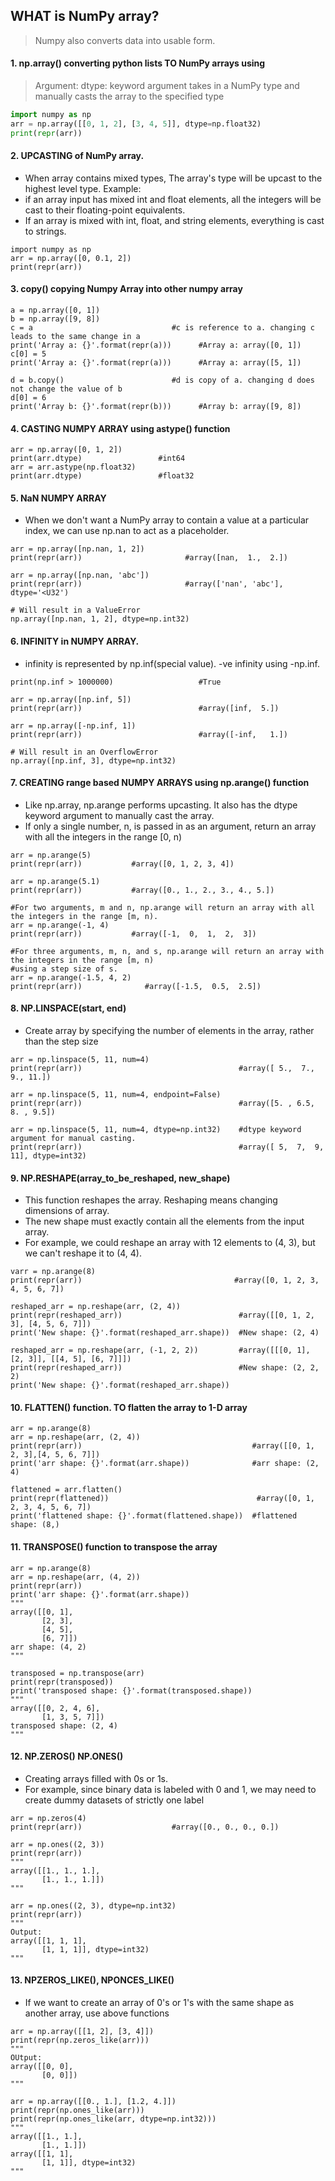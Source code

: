 ## WHAT is NumPy array?

> Numpy also converts data into usable form.


#### 1. np.array() converting python lists TO NumPy arrays using 
> Argument: dtype: keyword argument takes in a NumPy type and manually casts the array to the specified type
      
```python
import numpy as np
arr = np.array([[0, 1, 2], [3, 4, 5]], dtype=np.float32)
print(repr(arr))
```


#### 2. UPCASTING of NumPy array. 
- When array contains mixed types, The array's type will be upcast to the highest level type. Example:
- if an array input has mixed int and float elements, all the integers will be cast to their floating-point equivalents. 
- If an array is mixed with int, float, and string elements, everything is cast to strings.
```
import numpy as np
arr = np.array([0, 0.1, 2])
print(repr(arr))
```


#### 3. copy() copying Numpy Array into other numpy array
```
a = np.array([0, 1])
b = np.array([9, 8])
c = a                               #c is reference to a. changing c leads to the same change in a
print('Array a: {}'.format(repr(a)))      #Array a: array([0, 1])
c[0] = 5
print('Array a: {}'.format(repr(a)))      #Array a: array([5, 1])

d = b.copy()                        #d is copy of a. changing d does not change the value of b
d[0] = 6
print('Array b: {}'.format(repr(b)))      #Array b: array([9, 8])
```


#### 4. CASTING NUMPY ARRAY using astype() function
```
arr = np.array([0, 1, 2])
print(arr.dtype)                 #int64
arr = arr.astype(np.float32)
print(arr.dtype)                 #float32
```


#### 5. NaN NUMPY ARRAY
- When we don't want a NumPy array to contain a value at a particular index, we can use np.nan to act as a placeholder.
```
arr = np.array([np.nan, 1, 2])
print(repr(arr))                       #array([nan,  1.,  2.])

arr = np.array([np.nan, 'abc'])
print(repr(arr))                       #array(['nan', 'abc'], dtype='<U32')

# Will result in a ValueError
np.array([np.nan, 1, 2], dtype=np.int32)
```


#### 6. INFINITY in NUMPY ARRAY. 
- infinity is represented by np.inf(special value). -ve infinity using -np.inf.
```
print(np.inf > 1000000)                   #True

arr = np.array([np.inf, 5])
print(repr(arr))                          #array([inf,  5.])

arr = np.array([-np.inf, 1])
print(repr(arr))                          #array([-inf,   1.])

# Will result in an OverflowError
np.array([np.inf, 3], dtype=np.int32)
```


#### 7. CREATING range based NUMPY ARRAYS using np.arange() function
- Like np.array, np.arange performs upcasting. It also has the dtype keyword argument to manually cast the array.
- If only a single number, n, is passed in as an argument, return an array with all the integers in the range [0, n)
```
arr = np.arange(5)
print(repr(arr))           #array([0, 1, 2, 3, 4])

arr = np.arange(5.1)
print(repr(arr))           #array([0., 1., 2., 3., 4., 5.])

#For two arguments, m and n, np.arange will return an array with all the integers in the range [m, n).
arr = np.arange(-1, 4)
print(repr(arr))           #array([-1,  0,  1,  2,  3])

#For three arguments, m, n, and s, np.arange will return an array with the integers in the range [m, n) 
#using a step size of s.
arr = np.arange(-1.5, 4, 2)
print(repr(arr))              #array([-1.5,  0.5,  2.5])
```


#### 8. NP.LINSPACE(start, end) 
- Create array by specifying the number of elements in the array, rather than the step size
```
arr = np.linspace(5, 11, num=4)
print(repr(arr))                                   #array([ 5.,  7.,  9., 11.])

arr = np.linspace(5, 11, num=4, endpoint=False)
print(repr(arr))                                   #array([5. , 6.5, 8. , 9.5])

arr = np.linspace(5, 11, num=4, dtype=np.int32)    #dtype keyword argument for manual casting.
print(repr(arr))                                   #array([ 5,  7,  9, 11], dtype=int32)
```


#### 9. NP.RESHAPE(array_to_be_reshaped, new_shape)
- This function reshapes the array. Reshaping means changing dimensions of array.
- The new shape must exactly contain all the elements from the input array.
- For example, we could reshape an array with 12 elements to (4, 3), but we can't reshape it to (4, 4).
```
varr = np.arange(8)
print(repr(arr))                                  #array([0, 1, 2, 3, 4, 5, 6, 7])

reshaped_arr = np.reshape(arr, (2, 4))
print(repr(reshaped_arr))                          #array([[0, 1, 2, 3], [4, 5, 6, 7]])
print('New shape: {}'.format(reshaped_arr.shape))  #New shape: (2, 4)

reshaped_arr = np.reshape(arr, (-1, 2, 2))         #array([[[0, 1], [2, 3]], [[4, 5], [6, 7]]])
print(repr(reshaped_arr))                          #New shape: (2, 2, 2)
print('New shape: {}'.format(reshaped_arr.shape))
```

#### 10. FLATTEN() function. TO flatten the array to 1-D array
```
arr = np.arange(8)
arr = np.reshape(arr, (2, 4))
print(repr(arr))                                      #array([[0, 1, 2, 3],[4, 5, 6, 7]])
print('arr shape: {}'.format(arr.shape))              #arr shape: (2, 4)

flattened = arr.flatten()
print(repr(flattened))                                 #array([0, 1, 2, 3, 4, 5, 6, 7])
print('flattened shape: {}'.format(flattened.shape))  #flattened shape: (8,)
```

#### 11. TRANSPOSE() function to transpose the array
```
arr = np.arange(8)
arr = np.reshape(arr, (4, 2))
print(repr(arr))                            
print('arr shape: {}'.format(arr.shape))
"""
array([[0, 1],
       [2, 3],
       [4, 5],
       [6, 7]])
arr shape: (4, 2)       
"""       

transposed = np.transpose(arr)
print(repr(transposed))
print('transposed shape: {}'.format(transposed.shape))
"""
array([[0, 2, 4, 6],
       [1, 3, 5, 7]])
transposed shape: (2, 4)
"""
```

#### 12. NP.ZEROS()   NP.ONES()
- Creating arrays filled with 0s or 1s.
- For example, since binary data is labeled with 0 and 1, we may need to create dummy datasets of strictly one label
```
arr = np.zeros(4)
print(repr(arr))                    #array([0., 0., 0., 0.])
   
arr = np.ones((2, 3))
print(repr(arr))                    
"""
array([[1., 1., 1.],
       [1., 1., 1.]])
"""

arr = np.ones((2, 3), dtype=np.int32)
print(repr(arr))
"""
Output:
array([[1, 1, 1],
       [1, 1, 1]], dtype=int32)
"""
```

#### 13. NPZEROS_LIKE(), NPONCES_LIKE()
- If we want to create an array of 0's or 1's with the same shape as another array, use above functions
```
arr = np.array([[1, 2], [3, 4]])
print(repr(np.zeros_like(arr)))
"""
OUtput:
array([[0, 0],
       [0, 0]])
"""

arr = np.array([[0., 1.], [1.2, 4.]])
print(repr(np.ones_like(arr)))
print(repr(np.ones_like(arr, dtype=np.int32)))
"""
array([[1., 1.],
       [1., 1.]])
array([[1, 1],
       [1, 1]], dtype=int32)
"""
```
